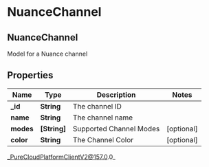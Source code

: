 # NuanceChannel

## NuanceChannel
Model for a Nuance channel

## Properties

|Name | Type | Description | Notes|
|------------ | ------------- | ------------- | -------------|
| **_id** | **String** | The channel ID | |
| **name** | **String** | The channel name | |
| **modes** | **[String]** | Supported Channel Modes | [optional] |
| **color** | **String** | The Channel Color | [optional] |



_PureCloudPlatformClientV2@157.0.0_
